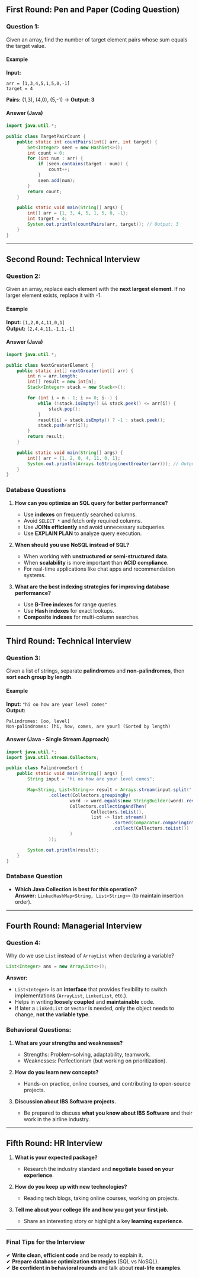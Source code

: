 

## **First Round: Pen and Paper (Coding Question)**  

### **Question 1:**  
Given an array, find the number of target element pairs whose sum equals the target value.  

#### **Example**  
**Input:**  
```  
arr = [1,3,4,5,1,5,0,-1]  
target = 4  
```  
**Pairs:** (1,3), (4,0), (5,-1) → **Output: 3**  

#### **Answer (Java)**
```java
import java.util.*;

public class TargetPairCount {
    public static int countPairs(int[] arr, int target) {
        Set<Integer> seen = new HashSet<>();
        int count = 0;
        for (int num : arr) {
            if (seen.contains(target - num)) {
                count++;
            }
            seen.add(num);
        }
        return count;
    }

    public static void main(String[] args) {
        int[] arr = {1, 3, 4, 5, 1, 5, 0, -1};
        int target = 4;
        System.out.println(countPairs(arr, target)); // Output: 3
    }
}
```

---

## **Second Round: Technical Interview**  

### **Question 2:**  
Given an array, replace each element with the **next largest element**. If no larger element exists, replace it with -1.  

#### **Example**  
**Input:** `[1,2,0,4,11,0,1]`  
**Output:** `[2,4,4,11,-1,1,-1]`  

#### **Answer (Java)**
```java
import java.util.*;

public class NextGreaterElement {
    public static int[] nextGreater(int[] arr) {
        int n = arr.length;
        int[] result = new int[n];
        Stack<Integer> stack = new Stack<>();

        for (int i = n - 1; i >= 0; i--) {
            while (!stack.isEmpty() && stack.peek() <= arr[i]) {
                stack.pop();
            }
            result[i] = stack.isEmpty() ? -1 : stack.peek();
            stack.push(arr[i]);
        }
        return result;
    }

    public static void main(String[] args) {
        int[] arr = {1, 2, 0, 4, 11, 0, 1};
        System.out.println(Arrays.toString(nextGreater(arr))); // Output: [2,4,4,11,-1,1,-1]
    }
}
```

### **Database Questions**  
1. **How can you optimize an SQL query for better performance?**  
   - Use **indexes** on frequently searched columns.  
   - Avoid `SELECT *` and fetch only required columns.  
   - Use **JOINs efficiently** and avoid unnecessary subqueries.  
   - Use **EXPLAIN PLAN** to analyze query execution.  

2. **When should you use NoSQL instead of SQL?**  
   - When working with **unstructured or semi-structured data**.  
   - When **scalability** is more important than **ACID compliance**.  
   - For real-time applications like chat apps and recommendation systems.  

3. **What are the best indexing strategies for improving database performance?**  
   - Use **B-Tree indexes** for range queries.  
   - Use **Hash indexes** for exact lookups.  
   - **Composite indexes** for multi-column searches.  

---

## **Third Round: Technical Interview**  

### **Question 3:**  
Given a list of strings, separate **palindromes** and **non-palindromes**, then **sort each group by length**.  

#### **Example**  
**Input:** `"hi oo how are your level comes"`  
**Output:**  
```  
Palindromes: [oo, level]  
Non-palindromes: [hi, how, comes, are your] (Sorted by length)  
```  

#### **Answer (Java - Single Stream Approach)**
```java
import java.util.*;
import java.util.stream.Collectors;

public class PalindromeSort {
    public static void main(String[] args) {
        String input = "hi oo how are your level comes";

        Map<String, List<String>> result = Arrays.stream(input.split(" "))
                .collect(Collectors.groupingBy(
                        word -> word.equals(new StringBuilder(word).reverse().toString()) ? "Palindromes" : "Non-Palindromes",
                        Collectors.collectingAndThen(
                                Collectors.toList(),
                                list -> list.stream()
                                        .sorted(Comparator.comparingInt(String::length))
                                        .collect(Collectors.toList())
                        )
                ));

        System.out.println(result);
    }
}
```

### **Database Question**  
- **Which Java Collection is best for this operation?**  
  **Answer:** `LinkedHashMap<String, List<String>>` (to maintain insertion order).  

---

## **Fourth Round: Managerial Interview**  

### **Question 4:**  
Why do we use `List` instead of `ArrayList` when declaring a variable?  
```java
List<Integer> ans = new ArrayList<>();
```
**Answer:**  
- `List<Integer>` is an **interface** that provides flexibility to switch implementations (`ArrayList`, `LinkedList`, etc.).  
- Helps in writing **loosely coupled** and **maintainable** code.  
- If later a `LinkedList` or `Vector` is needed, only the object needs to change, **not the variable type**.  

### **Behavioral Questions:**  
1. **What are your strengths and weaknesses?**  
   - Strengths: Problem-solving, adaptability, teamwork.  
   - Weaknesses: Perfectionism (but working on prioritization).  

2. **How do you learn new concepts?**  
   - Hands-on practice, online courses, and contributing to open-source projects.  

3. **Discussion about IBS Software projects.**  
   - Be prepared to discuss **what you know about IBS Software** and their work in the airline industry.  

---

## **Fifth Round: HR Interview**  

1. **What is your expected package?**  
   - Research the industry standard and **negotiate based on your experience**.  

2. **How do you keep up with new technologies?**  
   - Reading tech blogs, taking online courses, working on projects.  

3. **Tell me about your college life and how you got your first job.**  
   - Share an interesting story or highlight a key **learning experience**.  

---

### **Final Tips for the Interview**  
✔ **Write clean, efficient code** and be ready to explain it.  
✔ **Prepare database optimization strategies** (SQL vs NoSQL).  
✔ **Be confident in behavioral rounds** and talk about **real-life examples**.  
